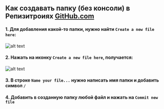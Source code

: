 ## Как создавать папку (без консоли) в Репизитроиях [GitHub.com](www.github.com)

#### 1. Для добавления какой-то папки, нужно найти `Create a new file here`:

![alt text](https://github-images.s3.amazonaws.com/help/repository/create_new_file.jpeg)

#### 2. Нажать на иконку `Create a new file here`, получается: 

![alt text](https://github-images.s3.amazonaws.com/help/repository/changing_file_path.png)

#### 3. В строке `Name your file...`  нужно написать имя папки и добавить символ `/` 

#### 4. Добавить в созданную папку любой файл и нажать на `Commit new file`
